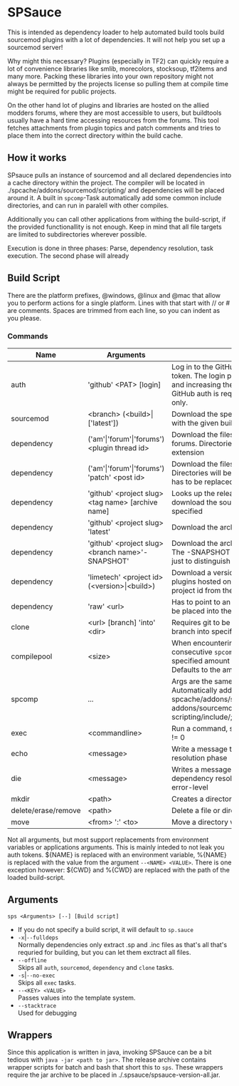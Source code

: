 SPSauce
======

This is intended as dependency loader to help automated build tools build sourcemod plugins with a lot of dependencies.
It will not help you set up a sourcemod server!

Why might this necessary? Plugins (especially in TF2) can quickly require a lot of convenience libraries like smlib,
morecolors, stocksoup, tf2items and many more. Packing these libraries into your own repository might not always be 
permitted by the projects license so pulling them at compile time might be required for public projects.

On the other hand lot of plugins and libraries are hosted on the allied modders forums, where they are most accessible
to users, but buildtools usually have a hard time accessing resources from the forums. This tool fetches attachments
from plugin topics and patch comments and tries to place them into the correct directory within the build cache.

How it works
-----

SPsauce pulls an instance of sourcemod and all declared dependencies into a cache directory within the project.
The compiler will be located in ./spcache/addons/sourcemod/scripting/ and dependencies will be placed around it.
A built in `spcomp`-Task automatically add some common include directories, and can run in paralell with other compiles.

Additionally you can call other applications from withing the build-script, if the provided functionallity is not enough.
Keep in mind that all file targets are limited to subdirectories wherever possible.

Execution is done in three phases: Parse, dependency resolution, task execution. The second phase  will already 

Build Script
-----
There are the platform prefixes, @windows, @linux and @mac that allow you to perform actions for a single platform.
Lines with that start with // or # are comments. Spaces are trimmed from each line, so you can indent as you please.

### Commands
| Name | Arguments | Description |
|-|-|-|
| auth | 'github' \<PAT> [login] | Log in to the GitHub API with a personal access token. The login parameter is for organisations and increasing the request limit even more. GitHub auth is required for `dependency github` only. |
| sourcemod | \<branch> (\<build\>\|['latest']) | Download the specified sourcemod branch, with the given build number or the latest build |
| dependency | ('am'\|'forum'\|'forums') \<plugin thread id> | Download the files from a plugin posted on the forums. Directories will be guessed by file extension |
| dependency | ('am'\|'forum'\|'forums') 'patch' \<post id> | Download the files from a single forum post id. Directories will be guessed again, and the file has to be replaced |
| dependency | 'github' \<project slug> \<tag name> [archive name] | Looks up the release tag in the repo. Will download the sources if no other archive was specified |
| dependency | 'github' \<project slug> 'latest' | Download the archive for the main branch |
| dependency | 'github' \<project slug> \<branch name>'-SNAPSHOT' | Download the archive for the specified branch. The -SNAPSHOT suffix for the branch name is just to distinguish between release tags |
| dependency | 'limetech' \<project id> (\<version>\|\<build>) | Download a version or build of one of asherkins plugins hosted on limetech.org. Take the project id from the url in the version list |
| dependency | 'raw' \<url> | Has to point to an archive or known file type to be placed into the cache folder |
| clone | \<url> [branch] 'into' \<dir> | Requires git to be installed, clones the specified branch into specified directory within spcache |
| compilepool | \<size> | When encountering `spcomp` tasks, collect all consecutive `spcomp` tasks and execute the specified amount of tasks at the same time. Defaults to the amount of CPUs you have |
| spcomp | ... | Args are the same as for the sp compiler. Automatically adds the include directories spcache/addons/sourcemod/scripting/include/; addons/sourcemod/scripting/include/; scripting/include/; include/ |
| exec | \<commandline> | Run a command, script cancelles on exit value != 0 |
| echo | \<message> | Write a message to std out during dependency resolution phase |
| die | \<message> | Writes a message to std out during dependency resolution phase and exits with error-level |
| mkdir | \<path> | Creates a directory within cwd |
| delete/erase/remove | \<path> | Delete a file or directory recursively within cwd |
| move | \<from> ':' \<to> | Move a directory within cwd |

Not all arguments, but most support replacements from environment variables or applications arguments. This is mainly inteded to not leak you auth tokens.
${NAME} is replaced with an environment variable, %{NAME} is replaced with the value from the argument `--<NAME> <VALUE>`. There is one exception however:
${CWD} and %{CWD} are replaced with the path of the loaded build-script.

Arguments
-----

`sps <Arguments> [--] [Build script]`
* If you do not specify a build script, it will default to `sp.sauce`
* `-x`|`--fulldeps`<br> Normally dependencies only extract .sp and .inc files as that's all that's requried for building, but you can let them exctract all files.
* `--offline`<br> Skips all `auth`, `sourcemod`, `dependency` and `clone` tasks.
* `-s`|`--no-exec`<br> Skips all `exec` tasks.
* `--<KEY> <VALUE>`<br> Passes values into the template system.
* `--stacktrace`<br> Used for debugging

Wrappers
-----
Since this application is written in java, invoking SPSauce can be a bit tedious with `java -jar <path to jar>`.
The release archive contains wrapper scripts for batch and bash that short this to `sps`. These wrappers require the
jar archive to be placed in ./.spsauce/spsauce-version-all.jar. 